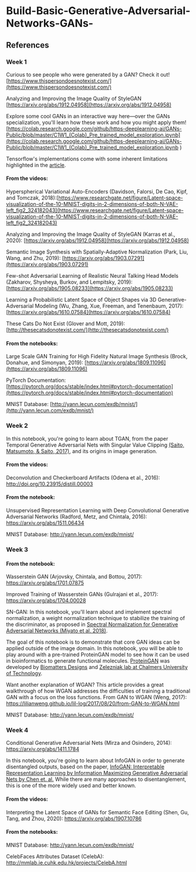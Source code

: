 # Build-Basic-Generative-Adversarial-Networks-GANs-
## References

### Week 1
Curious to see people who were generated by a GAN? Check it out! [https://www.thispersondoesnotexist.com/](https://www.thispersondoesnotexist.com/)

Analyzing and Improving the Image Quality of StyleGAN [https://arxiv.org/abs/1912.04958](https://arxiv.org/abs/1912.04958)

Explore some cool GANs in an interactive way here—over the GANs specialization, you'll learn how these work and how you might apply them! [https://colab.research.google.com/github/https-deeplearning-ai/GANs-Public/blob/master/C1W1_(Colab)_Pre_trained_model_exploration.ipynb](https://colab.research.google.com/github/https-deeplearning-ai/GANs-Public/blob/master/C1W1_(Colab)_Pre_trained_model_exploration.ipynb
)

Tensorflow's implementations come with some inherent limitations highlighted in the [article](https://thegradient.pub/state-of-ml-frameworks-2019-pytorch-dominates-research-tensorflow-dominates-industry/).


#### From the videos:

Hyperspherical Variational Auto-Encoders (Davidson, Falorsi, De Cao, Kipf, and Tomczak, 2018):[https://www.researchgate.net/figure/Latent-space-visualization-of-the-10-MNIST-digits-in-2-dimensions-of-both-N-VAE-left_fig2_324182043](https://www.researchgate.net/figure/Latent-space-visualization-of-the-10-MNIST-digits-in-2-dimensions-of-both-N-VAE-left_fig2_324182043)

Analyzing and Improving the Image Quality of StyleGAN (Karras et al., 2020): [https://arxiv.org/abs/1912.04958](https://arxiv.org/abs/1912.04958)

Semantic Image Synthesis with Spatially-Adaptive Normalization (Park, Liu, Wang, and Zhu, 2019): [https://arxiv.org/abs/1903.07291](https://arxiv.org/abs/1903.07291)

Few-shot Adversarial Learning of Realistic Neural Talking Head Models (Zakharov, Shysheya, Burkov, and Lempitsky, 2019): [https://arxiv.org/abs/1905.08233](https://arxiv.org/abs/1905.08233)

Learning a Probabilistic Latent Space of Object Shapes via 3D Generative-Adversarial Modeling (Wu, Zhang, Xue, Freeman, and Tenenbaum, 2017): [https://arxiv.org/abs/1610.07584](https://arxiv.org/abs/1610.07584)

These Cats Do Not Exist (Glover and Mott, 2019): [http://thesecatsdonotexist.com/](http://thesecatsdonotexist.com/)

#### From the notebooks:

Large Scale GAN Training for High Fidelity Natural Image Synthesis (Brock, Donahue, and Simonyan, 2019): [https://arxiv.org/abs/1809.11096](https://arxiv.org/abs/1809.11096)

PyTorch Documentation: [https://pytorch.org/docs/stable/index.html#pytorch-documentation](https://pytorch.org/docs/stable/index.html#pytorch-documentation)

MNIST Database: [http://yann.lecun.com/exdb/mnist/](http://yann.lecun.com/exdb/mnist/)


### Week 2

In this notebook, you're going to learn about TGAN, from the paper Temporal Generative Adversarial Nets with Singular Value Clipping [(Saito, Matsumoto, & Saito, 2017)](https://arxiv.org/pdf/1611.06624.pdf), and its origins in image generation. 

#### From the videos:

Deconvolution and Checkerboard Artifacts (Odena et al., 2016): http://doi.org/10.23915/distill.00003

#### From the notebook:

Unsupervised Representation Learning with Deep Convolutional Generative Adversarial Networks (Radford, Metz, and Chintala, 2016): https://arxiv.org/abs/1511.06434

MNIST Database: http://yann.lecun.com/exdb/mnist/

### Week 3

#### From the notebook:

Wasserstein GAN (Arjovsky, Chintala, and Bottou, 2017): https://arxiv.org/abs/1701.07875

Improved Training of Wasserstein GANs (Gulrajani et al., 2017): https://arxiv.org/abs/1704.00028

SN-GAN:  In this notebook, you'll learn about and implement spectral normalization, a weight normalization technique to stabilize the training of the discriminator, as proposed in [Spectral Normalization for Generative Adversarial Networks (Miyato et al. 2018)](https://arxiv.org/abs/1802.05957).

The goal of this notebook is to demonstrate that core GAN ideas can be applied outside of the image domain. In this notebook, you will be able to play around with a pre-trained ProteinGAN model to see how it can be used in bioinformatics to generate functional molecules.
[ProteinGAN](https://www.biorxiv.org/content/10.1101/789719v2) was developed by [Biomatters Designs](https://www.biomatterdesigns.com/) and [Zelezniak lab at Chalmers University of Technology](https://twitter.com/AZelezniak).

Want another explanation of WGAN? This article provides a great walkthrough of how WGAN addresses the difficulties of training a traditional GAN with a focus on the loss functions. From GAN to WGAN (Weng, 2017): https://lilianweng.github.io/lil-log/2017/08/20/from-GAN-to-WGAN.html

MNIST Database: http://yann.lecun.com/exdb/mnist/

### Week 4

Conditional Generative Adversarial Nets (Mirza and Osindero, 2014): https://arxiv.org/abs/1411.1784

In this notebook, you're going to learn about InfoGAN in order to generate disentangled outputs, based on the paper, [InfoGAN: Interpretable Representation Learning by Information Maximizing Generative Adversarial Nets by Chen et. al.](https://arxiv.org/abs/1606.03657) While there are many approaches to disentanglement, this is one of the more widely used and better known.

#### From the videos:

Interpreting the Latent Space of GANs for Semantic Face Editing (Shen, Gu, Tang, and Zhou, 2020): https://arxiv.org/abs/1907.10786

#### From the notebooks:

MNIST Database: http://yann.lecun.com/exdb/mnist/

CelebFaces Attributes Dataset (CelebA): http://mmlab.ie.cuhk.edu.hk/projects/CelebA.html
